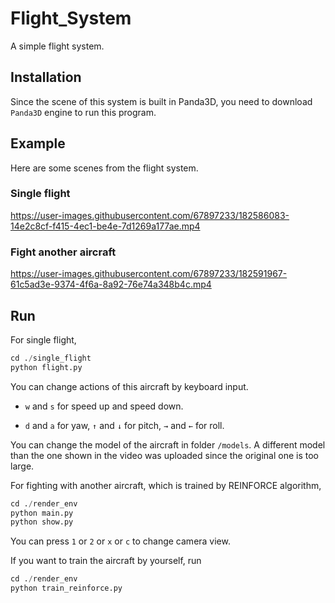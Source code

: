 # Flight_System
 A simple flight system.

## Installation

Since the scene of this system is built in Panda3D, you need to download `Panda3D` engine to run this program.

## Example

Here are some scenes from the flight system.

### Single flight

https://user-images.githubusercontent.com/67897233/182586083-14e2c8cf-f415-4ec1-be4e-7d1269a177ae.mp4

### Fight another aircraft



https://user-images.githubusercontent.com/67897233/182591967-61c5ad3e-9374-4f6a-8a92-76e74a348b4c.mp4



## Run

For single flight, 

```python
cd ./single_flight
python flight.py
```

You can change actions of this aircraft by keyboard input.

* `w` and `s` for speed up and speed down.

* `d` and `a` for yaw, `↑` and `↓` for pitch,  `→` and `←` for roll.

You can change the model of the aircraft in folder `/models`. A different model than the one shown in the video was uploaded since the original one is too large. 

For fighting with another aircraft, which is trained by REINFORCE algorithm, 

```python
cd ./render_env
python main.py
python show.py
```

You can press `1` or `2` or `x` or `c` to change camera view.

If you want to train the aircraft by yourself, run

```python
cd ./render_env
python train_reinforce.py
```
